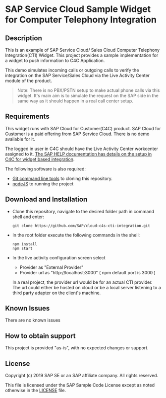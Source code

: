 # SAP Service Cloud Sample Widget for Computer Telephony Integration 

## Description
This is an example of SAP Service Cloud/ Sales Cloud Computer Telephony Integration(CTI) Widget. This project provides a sample implementation for a widget to push information to C4C Application.

This demo simulates incoming calls or outgoing calls to verify the integration on the SAP Service/Sales Cloud via the Live Activity Center module of the product.

> Note: There is no PBX/PSTN setup to make actual phone calls via this widget. It's main aim is to simulate the request on the SAP side in the same way as it should happen in a real call center setup.

## Requirements
This widget runs with SAP Cloud for Customer(C4C) product. SAP Cloud for Customer is a paid offering from SAP Service Cloud. There is no demo available for it.

The logged in user in C4C should have the Live Activity Center workcenter assigned to it.
[The SAP HELP documentation has details on the setup in C4C for widget based integration]( https://help.sap.com/viewer/5f35ee8b31e44f2786d7c2696defa2f6/1811/en-US/b3d0c82ec5de408d9fdb5e894094dc3d.html#loiob3d0c82ec5de408d9fdb5e894094dc3d).

The following software is also required:
- [Git command line tools]( https://git-scm.com/downloads) to cloning this repository. 
- [nodeJS]( https://nodejs.org/en/download/) to running the project<br>


## Download and Installation

- Clone this repository, navigate to the desired folder path in command shell and enter:
    ```
    git clone https://github.com/SAP/cloud-c4s-cti-integration.git
    ```

- In the root folder execute the following commands in the shell:
    ```shell
    npm install
    npm start
    ```

- In the live activity configuration screen select 
    - Provider as "External Provider"
    - Provider url as "http://localhost:3000" ( npm default port is 3000 )

    In a real project, the provider url would be for an actual CTI provider. The url could either be hosted on cloud or be a local server listening to a third party adapter on the client's machine. 

## Known Issues
There are no known issues

## How to obtain support
This project is provided "as-is", with no expected changes or support.  

## License
Copyright (c) 2019 SAP SE or an SAP affiliate company. All rights reserved.

This file is licensed under the SAP Sample Code License except as noted otherwise in the [LICENSE](https://github.com/SAP/cloud-c4s-cti-integration/blob/master/License.md) file.


